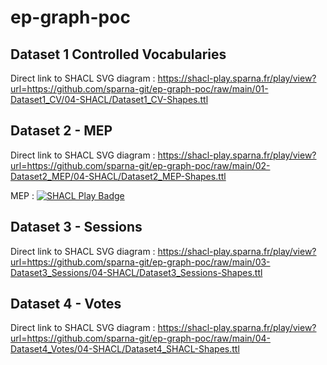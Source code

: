 # ep-graph-poc


## Dataset 1 Controlled Vocabularies

Direct link to SHACL SVG diagram : https://shacl-play.sparna.fr/play/view?url=https://github.com/sparna-git/ep-graph-poc/raw/main/01-Dataset1_CV/04-SHACL/Dataset1_CV-Shapes.ttl

## Dataset 2 - MEP

Direct link to SHACL SVG diagram : https://shacl-play.sparna.fr/play/view?url=https://github.com/sparna-git/ep-graph-poc/raw/main/02-Dataset2_MEP/04-SHACL/Dataset2_MEP-Shapes.ttl

MEP : [![SHACL Play Badge](https://img.shields.io/endpoint?url=https%3a%2f%2fshacl-play.sparna.fr%2fplay%2fbadge%3furl%3dhttps%3a%2f%2fgithub.com%2fsparna-git%2fep-graph-poc%2fraw%2fmain%2f02-Dataset2_MEP%2f05-RDF%2fMEP-Body_10-11-2020.ttl%26shapesUrl%3dhttps%3a%2f%2fgithub.com%2fsparna-git%2fep-graph-poc%2fraw%2fmain%2f02-Dataset2_MEP%2f04-SHACL%2fDataset2_MEP-Shapes.ttl)](https://shacl-play.sparna.fr/play/validate?url=https://github.com/sparna-git/ep-graph-poc/raw/main/02-Dataset2_MEP/05-RDF/MEP-Body_10-11-2020.ttl&shapesUrl=https://github.com/sparna-git/ep-graph-poc/raw/main/02-Dataset2_MEP/04-SHACL/Dataset2_MEP-Shapes.ttl)


## Dataset 3 - Sessions

Direct link to SHACL SVG diagram : https://shacl-play.sparna.fr/play/view?url=https://github.com/sparna-git/ep-graph-poc/raw/main/03-Dataset3_Sessions/04-SHACL/Dataset3_Sessions-Shapes.ttl


## Dataset 4 - Votes

Direct link to SHACL SVG diagram : https://shacl-play.sparna.fr/play/view?url=https://github.com/sparna-git/ep-graph-poc/raw/main/04-Dataset4_Votes/04-SHACL/Dataset4_SHACL-Shapes.ttl
